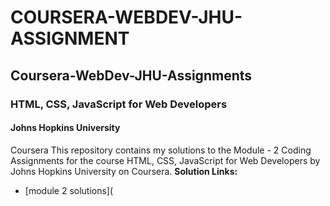 # COURSERA-WEBDEV-JHU-ASSIGNMENT
## Coursera-WebDev-JHU-Assignments
### HTML, CSS, JavaScript for Web Developers
#### Johns Hopkins University
Coursera
This repository contains my solutions to the Module - 2 Coding Assignments for the course HTML, CSS, JavaScript for Web Developers by Johns Hopkins University on Coursera.
**Solution Links:**

- [module 2 solutions](
